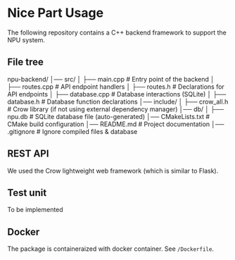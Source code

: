 # Nice Part Usage

The following repository contains a C++ backend framework to support the NPU system.

## File tree
npu-backend/
│── src/
│   ├── main.cpp          # Entry point of the backend
│   ├── routes.cpp        # API endpoint handlers
│   ├── routes.h          # Declarations for API endpoints
│   ├── database.cpp      # Database interactions (SQLite)
│   ├── database.h        # Database function declarations
│── include/
│   ├── crow_all.h        # Crow library (if not using external dependency manager)
│── db/
│   ├── npu.db            # SQLite database file (auto-generated)
│── CMakeLists.txt        # CMake build configuration
│── README.md             # Project documentation
│── .gitignore            # Ignore compiled files & database


## REST API
We used the Crow lightweight web framework (which is similar to Flask).


## Test unit
To be implemented

## Docker
The package is containeraized with docker container. See `/Dockerfile`.
